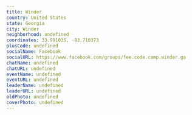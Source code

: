 ```yaml
---
title: Winder
country: United States
state: Georgia
city: Winder
neighborhood: undefined
coordinates: 33.991035, -83.718373
plusCode: undefined
socialName: Facebook
socialURL: https://www.facebook.com/groups/fee.code.camp.winder.ga
chatName: undefined
chatURL: undefined
eventName: undefined
eventURL: undefined
leaderName: undefined
leaderURL: undefined
oldPhoto: undefined
coverPhoto: undefined
---
```

